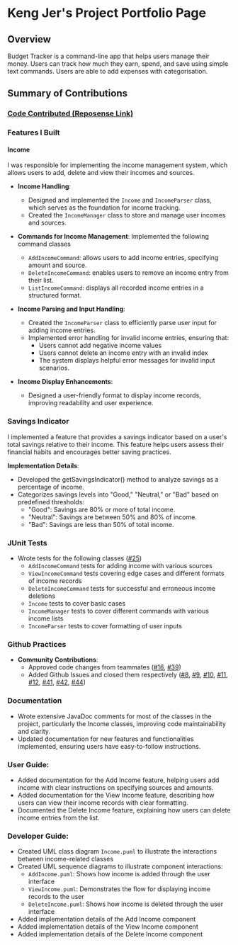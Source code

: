 # Keng Jer's Project Portfolio Page

## Overview
Budget Tracker is a command-line app that helps users manage their money. Users can track how much they earn, spend, and save using simple text commands. Users are able to add expenses with categorisation.

## Summary of Contributions

### [Code Contributed (Reposense Link)](https://nus-cs2113-ay2425s2.github.io/tp-dashboard/?search=teokj&breakdown=true)

### Features I Built

#### Income
I was responsible for implementing the income management system, which allows users to add, delete and view their 
incomes and sources.

* **Income Handling**:
    * Designed and implemented the `Income` and `IncomeParser` class, which serves as the foundation for income 
  tracking.
    * Created the `IncomeManager` class to store and manage user incomes and sources.

* **Commands for Income Management**:
  Implemented the following command classes
    * `AddIncomeCommand`: allows users to add income entries, specifying amount and source.
    * `DeleteIncomeCommand`: enables users to remove an income entry from their list.
    * `ListIncomeCommand`: displays all recorded income entries in a structured format.

* **Income Parsing and Input Handling**:
    * Created the `IncomeParser` class to efficiently parse user input for adding income entries.
    * Implemented error handling for invalid income entries, ensuring that:
        * Users cannot add negative income values
        * Users cannot delete an income entry with an invalid index
        * The system displays helpful error messages for invalid input scenarios.

* **Income Display Enhancements**:
    * Designed a user-friendly format to display income records, improving readability and user experience.

### Savings Indicator
I implemented a feature that provides a savings indicator based on a user's total savings relative to their income. 
This feature helps users assess their financial habits and encourages better saving practices.

**Implementation Details**: 
* Developed the getSavingsIndicator() method to analyze savings as a percentage of income.
* Categorizes savings levels into "Good," "Neutral," or "Bad" based on predefined thresholds:
  * "Good": Savings are 80% or more of total income.
  * "Neutral": Savings are between 50% and 80% of income.
  * "Bad": Savings are less than 50% of total income.

### JUnit Tests
* Wrote tests for the following classes ([#25](https://github.com/AY2425S2-CS2113-T11A-4/tp/pull/25))
    * `AddIncomeCommand` tests for adding income with various sources
    * `ViewIncomeCommand` tests covering edge cases and different formats of income records
    * `DeleteIncomeCommand` tests for successful and erroneous income deletions
    * `Income` tests to cover basic cases
    * `IncomeManager` tests to cover different commands with various income lists
    * `IncomeParser` tests to cover formatting of user inputs

### Github Practices
* **Community Contributions**:
    * Approved code changes from teammates ([#16](https://github.com/AY2425S2-CS2113-T11A-4/tp/pull/16), [#39](https://github.com/AY2425S2-CS2113-T11A-4/tp/pull/39))
    * Added Github Issues and closed them respectively ([#8](https://github.com/AY2425S2-CS2113-T11A-4/tp/issues/8),
[#9](https://github.com/AY2425S2-CS2113-T11A-4/tp/issues/9), [#10](https://github.com/AY2425S2-CS2113-T11A-4/tp/issues/10),
[#11](https://github.com/AY2425S2-CS2113-T11A-4/tp/issues/11), [#12](https://github.com/AY2425S2-CS2113-T11A-4/tp/issues/12),
[#41](https://github.com/AY2425S2-CS2113-T11A-4/tp/issues/41), [#42](https://github.com/AY2425S2-CS2113-T11A-4/tp/issues/42),
[#44](https://github.com/AY2425S2-CS2113-T11A-4/tp/issues/44))

### Documentation
* Wrote extensive JavaDoc comments for most of the classes in the project, particularly the Income classes, 
improving code maintainability and clarity.
* Updated documentation for new features and functionalities implemented, ensuring users have easy-to-follow instructions.

### User Guide:
* Added documentation for the Add Income feature, helping users add income with clear instructions on specifying sources and amounts.
* Added documentation for the View Income feature, describing how users can view their income records with clear formatting.
* Documented the Delete Income feature, explaining how users can delete income entries from the list.

### Developer Guide:
* Created UML class diagram `Income.puml` to illustrate the interactions between income-related classes
* Created UML sequence diagrams to illustrate component interactions:
    * `AddIncome.puml`: Shows how income is added through the user interface
    * `ViewIncome.puml`: Demonstrates the flow for displaying income records to the user
    * `DeleteIncome.puml`: Shows how income is deleted through the user interface
* Added implementation details of the Add Income component
* Added implementation details of the View Income component
* Added implementation details of the Delete Income component